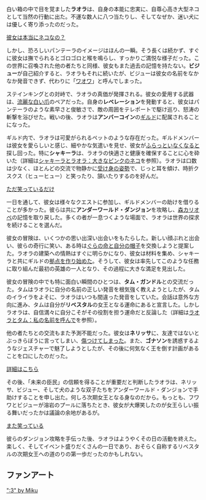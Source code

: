 <!-- title: ラオラ・パンテーラ -->
<!-- status: 生存 -->

白い箱の中で目を覚ました**ラオラ**は、自身の本能に忠実に、自尊心高き大型ネコとして当然の行動に出た。不運な数人に八つ当たりし、そしてなぜか、迷い犬には優しく寄り添ったのだった。

[彼女は本当にネコなの？](#embed:https://www.youtube.com/live/8ybUOw9NhMc?t=934)

しかし、恐ろしいパンテーラのイメージはほんの一瞬。そう長くは続かず、すぐに彼女は撫でられるとゴロゴロと喉を鳴らし、すっかりご満悦な様子だった。この世界に召喚された他の者たちと同様、彼女もまた過去の記憶を持たない。**ビジュー**が自己紹介すると、ラオラもそれに続いたが、ビジューは彼女の名前をなかなか発音できず、代わりに「[ワオワ](https://www.youtube.com/live/8ybOuw9NhMc?feature=shared&t=2777)」と呼んでしまった。

ステインキングとの対峙で、ラオラの真価が発揮される。彼女の愛用する武器は、[流麗な白い爪](https://www.youtube.com/live/8ybOuw9NhMc?feature=shared&t=3272)のペアだった。自身の**レベレーション**を発動すると、彼女はパンテーラのような素早さと俊敏さで、敵の周囲をテレポートで駆け巡り、怒涛の斬撃を浴びせた。戦いの後、ラオラは**アンバーコイン**の[ギルド](https://www.youtube.com/live/8ybOuw9NhMc?feature=shared&t=3543)に配属されることになった。

ギルド内で、ラオラは可愛がられるペットのような存在だった。ギルドメンバーは彼女を愛らしいと感じ、細やかな気遣いを見せ、彼女が[ふらっといなくなると](https://www.youtube.com/live/8ybOuw9NhMc?feature=shared&t=3929)探し回った。特に**シャキーラ**は、ラオラの快適さと健康を確保することに心を砕いた（詳細は[シャキーラとラオラ：大きなピンクのネコ](#edge:kiara-raora)を参照）。ラオラは口数は少なく、ほとんどの交流で物静かに[受け身の姿勢](https://www.youtube.com/live/8ybOuw9NhMc?feature=shared&t=5774)で、じっと耳を傾け、時折クスクス（ヒューヒュー）と笑ったり、頷いたりするのを好んだ。

[ただ笑っているだけ](#embed:https://www.youtube.com/live/8ybOuw9NhMc?t=5854)

一日を通して、彼女は様々なクエストに参加し、ギルドメンバーの助けを借りることが多かった。彼らは共に**アンダーワールド・ダンジョン**を攻略し、[森カリオペ](https://www.youtube.com/live/8ybOuw9NhMc?feature=shared&t=9964)の記憶を取り戻した。多くの者が一息つくような場面で、ラオラは世界の探求を続けることを選んだ。

彼女の冒険は、いくつかの思い出深い出会いをもたらした。新しい顔ぶれと出会い、彼らの奇行に笑い、ある時は[ぐらの命と自分の帽子](https://www.youtube.com/live/8ybOuw9NhMc?feature=shared&t=10513)を交換しようと提案した。ラオラの建築への情熱はすぐに明らかになり、彼女は材料を集め、シャキーラと共にギルドの[拠点を作り始めた](https://www.youtube.com/live/8ybOuw9NhMc?feature=shared&t=12337)。そうして、彼女は率先してこのような任務に取り組んだ最初の英雄の一人となり、その過程に大きな満足を見出した。

彼女の冒険の中でも特に面白い瞬間のひとつは、**タム・ガンドル**との交流だった。タムはラオラに自分の名前の正しい発音を根気強く教えようとしたが、タムのイライラをよそに、ラオラはいつも間違った発音をしていた。会話は意外な方向に進み、タムは自分が**リベスタル**の女王となる運命にあると宣言した。しかしラオラは、自信満々に自分こそがその役割を担う運命だと反論した（詳細は[ラオラとタム：私の名前を呼んで](#edge:raora-kronii)を参照）。

他の者たちとの交流もまた予測不能だった。彼女は**ネリッサ**に、友達ではないとぶっきらぼうに言ってしまい、[傷つけてしまった](https://www.youtube.com/live/8ybOuw9NhMc?feature=shared&t=13860)。また、**ゴナソン**を誘惑するようなジェスチャーで魅了しようとしたが、その後に何気なく王を倒す計画があることを口にしたのだった。

[詳細はこちら](#embed:https://www.youtube.com/live/8ybOuw9NhMc?feature=shared&t=14436)

その後、「未来の臣民」の信頼を得ることが重要だと判断したラオラは、ネリッサ、ビジュー、そして犬のような双子たちをアンダーワールド・ダンジョンで手助けすることを申し出た。何しろ次期女王となる身なのだから。もっとも、フワワとビジューが溶岩のプールに落ちたとき、彼女が大爆笑したのが女王らしい振る舞いだったかは議論の余地があるが。

[また笑っている](#embed:https://www.youtube.com/live/8ybOuw9NhMc?t=15966)

彼らのダンジョン攻略を手伝った後、ラオラはようやくその日の活動を終えた。楽しく、そしてイベント盛りだくさんの一日であり、おそらく自称するリベスタルの次期女王への道のりの第一歩だったのかもしれない。

## ファンアート

[":3" by Miku](https://x.com/Mikururun/status/1899247515700019465)
